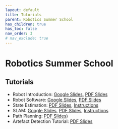 ```yaml
---
layout: default
title: Tutorials
parent: Robotics Summer School
has_children: true
has_toc: false
nav_order: 3
# nav_exclude: true
---
```


# Robotics Summer School

## Tutorials

- Robot Introduction: [Google Slides](https://docs.google.com/presentation/d/10Akyl7m1WfBU46Owg2wbDZLTS3sHeM5EV8yIEKL7QHk/edit?usp=sharing), [PDF Slides](https://drive.google.com/file/d/1c9wlUcy5bszK17CmSmuIhUzH_DucosRr/view?usp=drive_link)
- Robot Software: [Google Slides](https://docs.google.com/presentation/d/1jFcUqZCa58bu4LYVNFM6eFbgcV5plelHmxqYIpDjHdI/edit?usp=sharing), [PDF Slides](https://drive.google.com/file/d/1enSd0RKX3DRB_zE1Wy4q0x6am8eP6kJK/view?usp=drive_link)
- State Estimation: [PDF Slides](#), [Instructions](#)
- SLAM: [Google Slides](#), [PDF Slides](#), [Instructions](#)
- Path Planning: [PDF Slides](#))
- Artefact Detection Tutorial: [PDF Slides](#)
